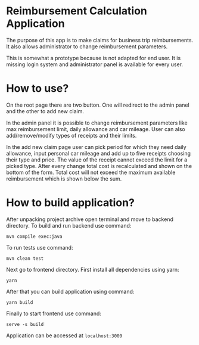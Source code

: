 # Reimbursement Calculation Application
The purpose of this app is to make claims for business trip reimbursements. It also allows administrator to change reimbursement parameters.

This is somewhat a prototype because is not adapted for end user. It is missing login system and administrator panel is available for every user.

# How to use?
On the root page there are two button. One will redirect to the admin panel and the other to add new claim.

In the admin panel it is possible to change reimbursement parameters like max reimbursement limit, daily allowance and car mileage. User can also add/remove/modify types of receipts and their limits.

In the add new claim page user can pick period for which they need daily allowance, input personal car mileage and add up to five receipts choosing their type and price. The value of the receipt cannot exceed the limit for a picked type.  After every change total cost is recalculated and shown on the bottom of the form. Total cost will not exceed the maximum available reimbursement which is shown below the sum.

# How to build application?
After unpacking project archive open terminal and move to backend directory. To build and run backend use command:

`mvn compile exec:java`

To run tests use command:

`mvn clean test`


Next go to frontend directory. First install all dependencies using yarn:

`yarn`

After that you can build application using command:

`yarn build`

Finally to start frontend use command:

`serve -s build`

Application can be accessed at `localhost:3000`
